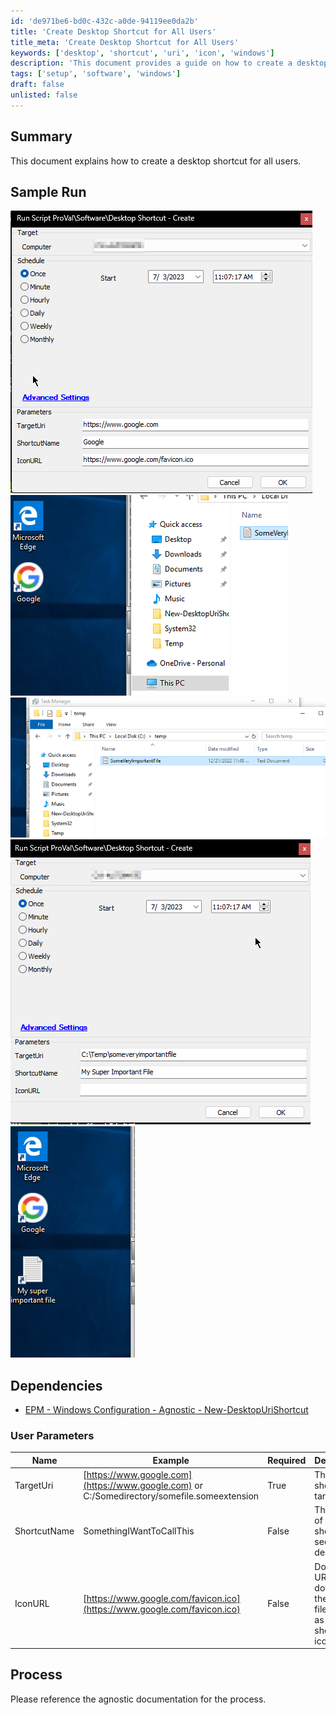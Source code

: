 ```yaml
---
id: 'de971be6-bd0c-432c-a0de-94119ee0da2b'
title: 'Create Desktop Shortcut for All Users'
title_meta: 'Create Desktop Shortcut for All Users'
keywords: ['desktop', 'shortcut', 'uri', 'icon', 'windows']
description: 'This document provides a guide on how to create a desktop shortcut for all users on a Windows system. It includes sample runs, user parameters, and dependencies for successful implementation.'
tags: ['setup', 'software', 'windows']
draft: false
unlisted: false
---
```


## Summary

This document explains how to create a desktop shortcut for all users.

## Sample Run

![Image 1](../../../static/img/Desktop-Shortcut---Create/image_1.png)  
![Image 2](../../../static/img/Desktop-Shortcut---Create/image_2.png)  
![Image 3](../../../static/img/Desktop-Shortcut---Create/image_3.png)  
![Image 4](../../../static/img/Desktop-Shortcut---Create/image_4.png)  
![Image 5](../../../static/img/Desktop-Shortcut---Create/image_5.png)  

## Dependencies

- [EPM - Windows Configuration - Agnostic - New-DesktopUriShortcut](<../../powershell/New-DesktopUriShortcut.md>) 

### User Parameters

| Name          | Example                                                                                   | Required | Description                                                       |
|---------------|-------------------------------------------------------------------------------------------|----------|-------------------------------------------------------------------|
| TargetUri     | [https://www.google.com](https://www.google.com) or C:/Somedirectory/somefile.someextension | True     | The shortcut target.                                             |
| ShortcutName  | SomethingIWantToCallThis                                                                  | False    | The name of the shortcut as seen on the desktop.                |
| IconURL       | [https://www.google.com/favicon.ico](https://www.google.com/favicon.ico)                 | False    | Download URL to download the *.ico file to set as the shortcut's icon. |

## Process

Please reference the agnostic documentation for the process.
